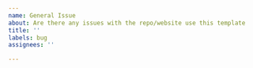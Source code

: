 ```yaml
---
name: General Issue
about: Are there any issues with the repo/website use this template
title: ''
labels: bug
assignees: ''

---
```



